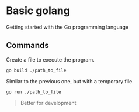# Basic golang

Getting started with the Go programming language

## Commands

Create a file to execute the program.

```
go build ./path_to_file
```

Similar to the previous one, but with a temporary file.

```
go run ./path_to_file
```
> Better for development
